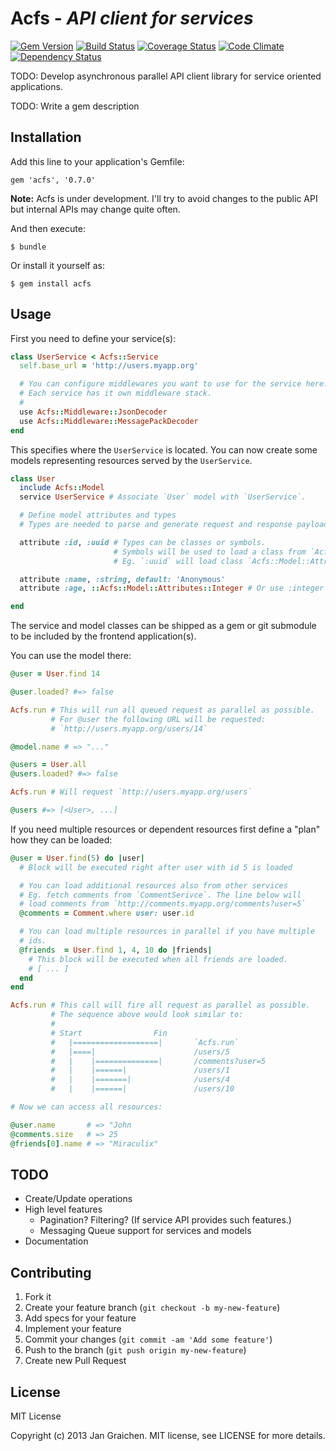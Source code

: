 # Acfs - *API client for services*

[![Gem Version](https://badge.fury.io/rb/acfs.png)](http://badge.fury.io/rb/acfs) [![Build Status](https://travis-ci.org/jgraichen/acfs.png?branch=master)](https://travis-ci.org/jgraichen/acfs) [![Coverage Status](https://coveralls.io/repos/jgraichen/acfs/badge.png?branch=master)](https://coveralls.io/r/jgraichen/acfs) [![Code Climate](https://codeclimate.com/github/jgraichen/acfs.png)](https://codeclimate.com/github/jgraichen/acfs) [![Dependency Status](https://gemnasium.com/jgraichen/acfs.png)](https://gemnasium.com/jgraichen/acfs)

TODO: Develop asynchronous parallel API client library for service oriented applications.

TODO: Write a gem description

## Installation

Add this line to your application's Gemfile:

    gem 'acfs', '0.7.0'

**Note:** Acfs is under development. I'll try to avoid changes to the public
API but internal APIs may change quite often.

And then execute:

    $ bundle

Or install it yourself as:

    $ gem install acfs

## Usage

First you need to define your service(s):

```ruby
class UserService < Acfs::Service
  self.base_url = 'http://users.myapp.org'

  # You can configure middlewares you want to use for the service here.
  # Each service has it own middleware stack.
  #
  use Acfs::Middleware::JsonDecoder
  use Acfs::Middleware::MessagePackDecoder
end
```

This specifies where the `UserService` is located. You can now create some
models representing resources served by the `UserService`.

```ruby
class User
  include Acfs::Model
  service UserService # Associate `User` model with `UserService`.

  # Define model attributes and types
  # Types are needed to parse and generate request and response payload.

  attribute :id, :uuid # Types can be classes or symbols.
                       # Symbols will be used to load a class from `Acfs::Model::Attributes` namespace.
                       # Eg. `:uuid` will load class `Acfs::Model::Attributes::Uuid`.

  attribute :name, :string, default: 'Anonymous'
  attribute :age, ::Acfs::Model::Attributes::Integer # Or use :integer

end
```

The service and model classes can be shipped as a gem or git submodule to be
included by the frontend application(s).

You can use the model there:

```ruby
@user = User.find 14

@user.loaded? #=> false

Acfs.run # This will run all queued request as parallel as possible.
         # For @user the following URL will be requested:
         # `http://users.myapp.org/users/14`

@model.name # => "..."

@users = User.all
@users.loaded? #=> false

Acfs.run # Will request `http://users.myapp.org/users`

@users #=> [<User>, ...]
```

If you need multiple resources or dependent resources first define a "plan"
how they can be loaded:

```ruby
@user = User.find(5) do |user|
  # Block will be executed right after user with id 5 is loaded

  # You can load additional resources also from other services
  # Eg. fetch comments from `CommentSerivce`. The line below will
  # load comments from `http://comments.myapp.org/comments?user=5`
  @comments = Comment.where user: user.id

  # You can load multiple resources in parallel if you have multiple
  # ids.
  @friends  = User.find 1, 4, 10 do |friends|
    # This block will be executed when all friends are loaded.
    # [ ... ]
  end
end

Acfs.run # This call will fire all request as parallel as possible.
         # The sequence above would look similar to:
         #
         # Start                Fin
         #   |===================|       `Acfs.run`
         #   |====|                      /users/5
         #   |    |==============|       /comments?user=5
         #   |    |======|               /users/1
         #   |    |=======|              /users/4
         #   |    |======|               /users/10

# Now we can access all resources:

@user.name       # => "John
@comments.size   # => 25
@friends[0].name # => "Miraculix"
```

## TODO

* Create/Update operations
* High level features
    * Pagination? Filtering? (If service API provides such features.)
    * Messaging Queue support for services and models
* Documentation

## Contributing

1. Fork it
2. Create your feature branch (`git checkout -b my-new-feature`)
4. Add specs for your feature
5. Implement your feature
6. Commit your changes (`git commit -am 'Add some feature'`)
7. Push to the branch (`git push origin my-new-feature`)
8. Create new Pull Request

## License

MIT License

Copyright (c) 2013 Jan Graichen. MIT license, see LICENSE for more details.

